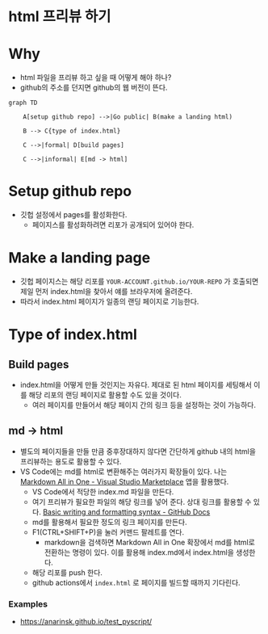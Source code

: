 # html 프리뷰 하기 

# Why 
- html 파일을 프리뷰 하고 싶을 때 어떻게 해야 하나? 
- github의 주소를 던지면 github의 웹 버전이 뜬다. 


```mermaid 
graph TD

    A[setup github repo] -->|Go public| B(make a landing html)

    B --> C{type of index.html}

    C -->|formal| D[build pages]

    C -->|informal| E[md -> html]
```

# Setup github repo 
- 깃헙 설정에서 pages를 활성화한다. 
	- 페이지스를 활성화하려면 리포가 공개되어 있어야 한다. 

# Make a landing page 
- 깃헙 페이지스는 해당 리포를 `YOUR-ACCOUNT.github.io/YOUR-REPO` 가 호출되면 제일 먼저 index.html을 찾아서 얘를 브라우저에 올려준다. 
- 따라서 index.html 페이지가 일종의 랜딩 페이지로 기능한다. 

# Type of index.html 

## Build pages
- index.html을 어떻게 만들 것인지는 자유다. 제대로 된 html 페이지를 세팅해서 이를 해당 리포의 랜딩 페이지로 활용할 수도 있을 것이다. 
	- 여러 페이지를 만들어서 해당 페이지 간의 링크 등을 설정하는 것이 가능하다. 

## md -> html 
- 별도의 페이지들을 만들 만큼 중후장대하지 않다면 간단하게 github 내의 html을 프리뷰하는 용도로 활용할 수 있다. 
- VS Code에는 md를 html로 변환해주는 여러가지 확장들이 있다. 나는 [Markdown All in One - Visual Studio Marketplace](https://marketplace.visualstudio.com/items?itemName=yzhang.markdown-all-in-one) 앱을 활용했다. 
	- VS Code에서 적당한 index.md 파일을 만든다. 
	- 여기 프리뷰가 필요한 파일의 해당 링크를 넣어 준다. 상대 링크를 활용할 수 있다. [Basic writing and formatting syntax - GitHub Docs](https://docs.github.com/en/get-started/writing-on-github/getting-started-with-writing-and-formatting-on-github/basic-writing-and-formatting-syntax#images)
	- md를 활용해서 필요한 정도의 링크 페이지를 만든다. 
	- F1(CTRL+SHIFT+P)을 눌러 커맨드 팔레트를 연다. 
		- markdown을 검색하면 Markdown All in One 확장에서 md를 html로 전환하는 명령이 있다. 이를 활용해 index.md에서 index.html을 생성한다. 
	- 해당 리포를 push 한다.
	- github actions에서 `index.html` 로 페이지를 빌드할 때까지 기다린다. 

### Examples 
- https://anarinsk.github.io/test_pyscript/
